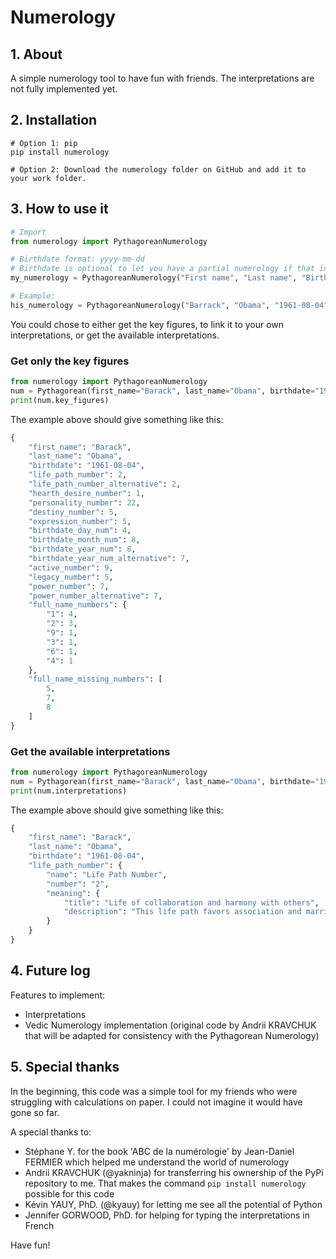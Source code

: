 # Numerology

## 1. About

A simple numerology tool to have fun with friends.
The interpretations are not fully implemented yet.

## 2. Installation

```shell
# Option 1: pip
pip install numerology

# Option 2: Download the numerology folder on GitHub and add it to your work folder.
```

## 3. How to use it

```python
# Import
from numerology import PythagoreanNumerology

# Birthdate format: yyyy-mm-dd
# Birthdate is optional to let you have a partial numerology if that information is missing.
my_numerology = PythagoreanNumerology("First name", "Last name", "Birthdate")

# Example:
his_numerology = PythagoreanNumerology("Barrack", "Obama", "1961-08-04")
```

You could chose to either get the key figures, to link it to your own interpretations, or get the available interpretations.

### Get only the key figures

```python
from numerology import PythagoreanNumerology
num = Pythagorean(first_name="Barack", last_name="Obama", birthdate="1961-08-04", verbose=False)
print(num.key_figures)
```

The example above should give something like this:

```python
{
    "first_name": "Barack",
    "last_name": "Obama",
    "birthdate": "1961-08-04",
    "life_path_number": 2,
    "life_path_number_alternative": 2,
    "hearth_desire_number": 1,
    "personality_number": 22,
    "destiny_number": 5,
    "expression_number": 5,
    "birthdate_day_num": 4,
    "birthdate_month_num": 8,
    "birthdate_year_num": 8,
    "birthdate_year_num_alternative": 7,
    "active_number": 9,
    "legacy_number": 5,
    "power_number": 7,
    "power_number_alternative": 7,
    "full_name_numbers": {
        "1": 4,
        "2": 3,
        "9": 1,
        "3": 1,
        "6": 1,
        "4": 1
    },
    "full_name_missing_numbers": [
        5,
        7,
        8
    ]
}
```

### Get the available interpretations

```python
from numerology import PythagoreanNumerology
num = Pythagorean(first_name="Barack", last_name="Obama", birthdate="1961-08-04", verbose=False)
print(num.interpretations)
```

The example above should give something like this:

```python
{
    "first_name": "Barack",
    "last_name": "Obama",
    "birthdate": "1961-08-04",
    "life_path_number": {
        "name": "Life Path Number",
        "number": "2",
        "meaning": {
            "title": "Life of collaboration and harmony with others",
            "description": "This life path favors association and marriage. Affection and friendship are sought. It symbolizes a certain passivity and there is sometimes a tendency to live according to events. There are many twists and turns and success comes with time unless it comes unexpectedly with the help of others.\nRequirements: The qualities needed to successfully take on this life path are: diplomacy, patience and balance.\nChallenges: This path is difficult for those who have 2 as a missing digit, and the expression numbers 1, 5, 9, 11 and 22."
        }
    }
}
```

## 4. Future log

Features to implement:

- Interpretations
- Vedic Numerology implementation (original code by Andrii KRAVCHUK that will be adapted for consistency with the Pythagorean Numerology)

## 5. Special thanks

In the beginning, this code was a simple tool for my friends who were struggling with calculations on paper. I could not imagine it would have gone so far.

A special thanks to:

- Stéphane Y. for the book 'ABC de la numérologie' by Jean-Daniel FERMIER which helped me understand the world of numerology
- Andrii KRAVCHUK (@yakninja) for transferring his ownership of the PyPi repository to me. That makes the command `pip install numerology` possible for this code
- Kévin YAUY, PhD. (@kyauy) for letting me see all the potential of Python
- Jennifer GORWOOD, PhD. for helping for typing the interpretations in French

Have fun!

